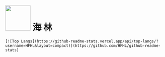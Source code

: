 # <img src="https://gifdb.com/images/high/leaves-dance-along-the-wind-5qvyhia18alj159w.webp" width="80" height="80">     海 林

    [![Top Langs](https://github-readme-stats.vercel.app/api/top-langs/?username=HFHL&layout=compact)](https://github.com/HFHL/github-readme-stats)

